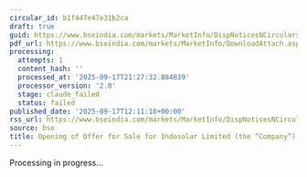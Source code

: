 ```yaml
---
circular_id: b1f447e47e31b2ca
draft: true
guid: https://www.bseindia.com/markets/MarketInfo/DispNoticesNCirculars.aspx?Noticeid={950281C6-9C80-4C68-A7C7-6549AE328831}&noticeno=20250917-21&dt=09/17/2025&icount=21&totcount=57&flag=0
pdf_url: https://www.bseindia.com/markets/MarketInfo/DownloadAttach.aspx?id=20250917-21&attachedId=946fee71-7c6f-405a-ba24-eea50831f1d3
processing:
  attempts: 1
  content_hash: ''
  processed_at: '2025-09-17T21:27:32.884839'
  processor_version: '2.0'
  stage: claude_failed
  status: failed
published_date: '2025-09-17T12:11:18+00:00'
rss_url: https://www.bseindia.com/markets/MarketInfo/DispNoticesNCirculars.aspx?Noticeid={950281C6-9C80-4C68-A7C7-6549AE328831}&noticeno=20250917-21&dt=09/17/2025&icount=21&totcount=57&flag=0
source: bse
title: Opening of Offer for Sale for Indosolar Limited (the “Company”)
---
```


Processing in progress...